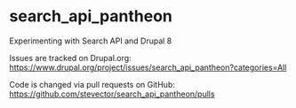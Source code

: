 # search_api_pantheon

Experimenting with Search API and Drupal 8

Issues are tracked on Drupal.org: https://www.drupal.org/project/issues/search_api_pantheon?categories=All

Code is changed via pull requests on GitHub: https://github.com/stevector/search_api_pantheon/pulls
